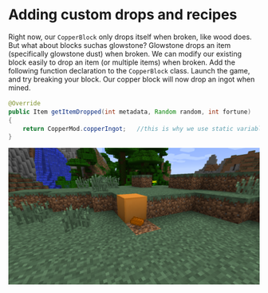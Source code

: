 # Adding custom drops and recipes

Right now, our `CopperBlock` only drops itself when broken, like wood does. But what about blocks suchas glowstone? Glowstone drops an item (specifically glowstone dust) when broken. We can modify our existing block easily to drop an item (or multiple items) when broken. Add the following function declaration to the `CopperBlock` class. Launch the game, and try breaking your block. Our copper block will now drop an ingot when mined.

```java
@Override
public Item getItemDropped(int metadata, Random random, int fortune)
{
    return CopperMod.copperIngot;   //this is why we use static variables
}
```

![Block dropping an ingot](../images/section_2/block_drops_ingot.png)